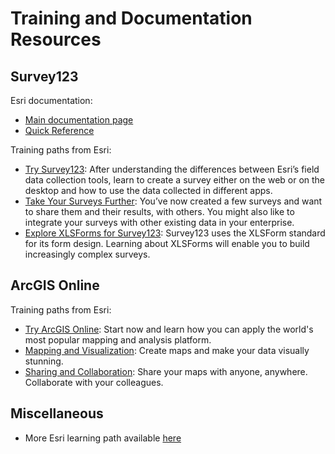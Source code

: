 # Training and Documentation Resources

## Survey123
Esri documentation:
- [Main documentation page](https://doc.arcgis.com/en/survey123/)
- [Quick Reference](https://doc.arcgis.com/en/survey123/desktop/create-surveys/quickreferencecreatesurveys.htm)

Training paths from Esri:
- [Try Survey123](https://learn.arcgis.com/en/paths/try-survey123/): After understanding the differences between Esri’s field data collection tools, learn to create a survey either on the web or on the desktop and how to use the data collected in different apps.
- [Take Your Surveys Further](https://learn.arcgis.com/en/paths/take-your-surveys-further/): You’ve now created a few surveys and want to share them and their results, with others. You might also like to integrate your surveys with other existing data in your enterprise.
- [Explore XLSForms for Survey123](https://learn.arcgis.com/en/paths/explore-xlsforms-for-survey123/): Survey123 uses the XLSForm standard for its form design. Learning about XLSForms will enable you to build increasingly complex surveys.

## ArcGIS Online
Training paths from Esri:
- [Try ArcGIS Online](https://learn.arcgis.com/en/paths/try-arcgis-online/): Start now and learn how you can apply the world's most popular mapping and analysis platform.
- [Mapping and Visualization](https://learn.arcgis.com/en/paths/mapping-and-visualization/): Create maps and make your data visually stunning.
- [Sharing and Collaboration](https://learn.arcgis.com/en/paths/sharing-and-collaboration/): Share your maps with anyone, anywhere. Collaborate with your colleagues.

## Miscellaneous
- More Esri learning path available [here](https://learn.arcgis.com/en/gallery/#?t=path)
